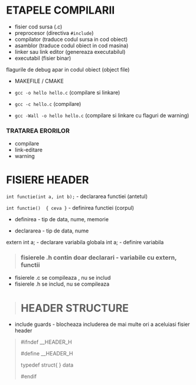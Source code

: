 # ETAPELE COMPILARII

- fisier cod sursa (.c)
- preprocesor (directiva `#include`)
- compilator (traduce codul sursa in cod obiect)
- asamblor (traduce codul obiect in cod masina)
- linker sau link editor (genereaza executabilul)
- executabil (fisier binar)

flagurile de debug apar in codul obiect (object file)



- MAKEFILE / CMAKE
  
- `gcc -o hello hello.c` (compilare si linkare)
- `gcc -c hello.c` (compilare)
- `gcc -Wall -o hello hello.c` (compilare si linkare cu flaguri de warning)




### TRATAREA ERORILOR

- compilare
- link-editare
- warning


# FISIERE HEADER

`int functie(int a, int b);` - declararea functiei (antetul)

`int functie() 
{
    ceva
}` - definirea functiei (corpul)

- definirea - tip de data, nume, memorie

- declararea - tip de data, nume

extern int a; - declarare variabila globala
int a; - definire variabila

>### fisierele .h contin doar declarari - variabile cu extern, functii


- fisierele .c se compileaza , nu se includ
- fisierele .h se includ, nu se compileaza



> # HEADER STRUCTURE

- include guards - blocheaza includerea de mai multe ori a aceluiasi fisier header

> \#ifndef __HEADER_H
> 
> \#define __HEADER_H
>
> typedef struct{
> } data
>
> 
>
> \#endif